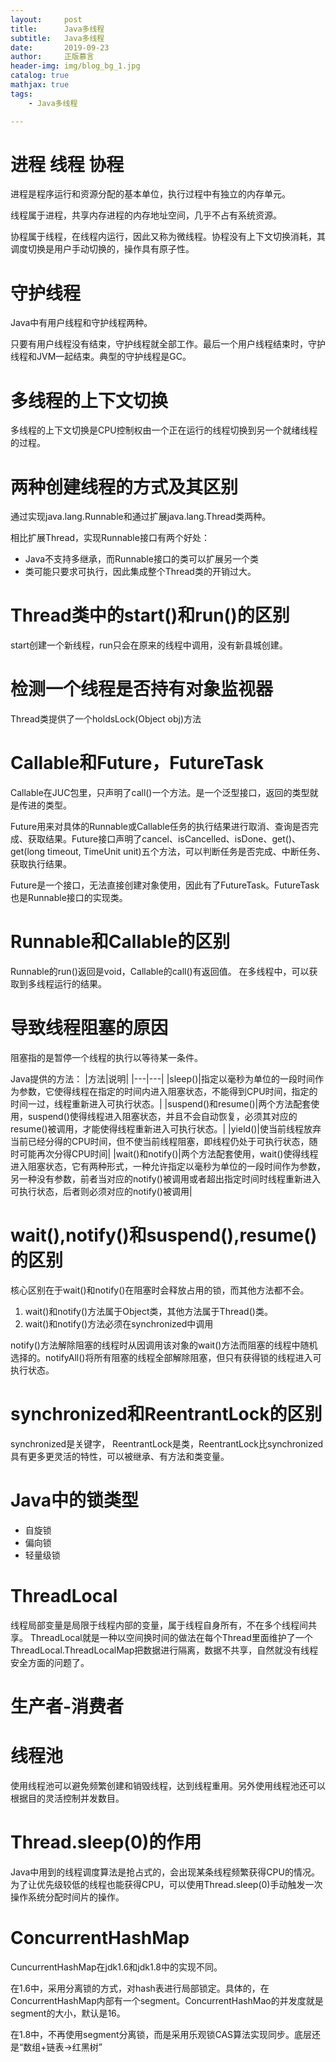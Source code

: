 ```yaml
---
layout:     post
title:      Java多线程
subtitle:   Java多线程
date:       2019-09-23
author:     正版慕言
header-img: img/blog_bg_1.jpg
catalog: true
mathjax: true
tags:
    - Java多线程

---
```


# 进程 线程 协程

进程是程序运行和资源分配的基本单位，执行过程中有独立的内存单元。

线程属于进程，共享内存进程的内存地址空间，几乎不占有系统资源。

协程属于线程，在线程内运行，因此又称为微线程。协程没有上下文切换消耗，其调度切换是用户手动切换的，操作具有原子性。

# 守护线程

Java中有用户线程和守护线程两种。

只要有用户线程没有结束，守护线程就全部工作。最后一个用户线程结束时，守护线程和JVM一起结束。典型的守护线程是GC。

# 多线程的上下文切换

多线程的上下文切换是CPU控制权由一个正在运行的线程切换到另一个就绪线程的过程。

# 两种创建线程的方式及其区别

通过实现java.lang.Runnable和通过扩展java.lang.Thread类两种。

相比扩展Thread，实现Runnable接口有两个好处：
- Java不支持多继承，而Runnable接口的类可以扩展另一个类
- 类可能只要求可执行，因此集成整个Thread类的开销过大。

# Thread类中的start()和run()的区别

start创建一个新线程，run只会在原来的线程中调用，没有新县城创建。

# 检测一个线程是否持有对象监视器

Thread类提供了一个holdsLock(Object obj)方法

# Callable和Future，FutureTask

Callable在JUC包里，只声明了call()一个方法。是一个泛型接口，返回的类型就是传进的类型。

Future用来对具体的Runnable或Callable任务的执行结果进行取消、查询是否完成、获取结果。Future接口声明了cancel、isCancelled、isDone、get()、get(long timeout, TimeUnit unit)五个方法，可以判断任务是否完成、中断任务、获取执行结果。

Future是一个接口，无法直接创建对象使用，因此有了FutureTask。FutureTask也是Runnable接口的实现类。

# Runnable和Callable的区别

Runnable的run()返回是void，Callable的call()有返回值。
在多线程中，可以获取到多线程运行的结果。

# 导致线程阻塞的原因

阻塞指的是暂停一个线程的执行以等待某一条件。

Java提供的方法：
|方法|说明|
|---|---|
|sleep()|指定以毫秒为单位的一段时间作为参数，它使得线程在指定的时间内进入阻塞状态，不能得到CPU时间，指定的时间一过，线程重新进入可执行状态。|
|suspend()和resume()|两个方法配套使用，suspend()使得线程进入阻塞状态，并且不会自动恢复，必须其对应的resume()被调用，才能使得线程重新进入可执行状态。|
|yield()|使当前线程放弃当前已经分得的CPU时间，但不使当前线程阻塞，即线程仍处于可执行状态，随时可能再次分得CPU时间|
|wait()和notify()|两个方法配套使用，wait()使得线程进入阻塞状态，它有两种形式，一种允许指定以毫秒为单位的一段时间作为参数，另一种没有参数，前者当对应的notify()被调用或者超出指定时间时线程重新进入可执行状态，后者则必须对应的notify()被调用|

# wait(),notify()和suspend(),resume()的区别

核心区别在于wait()和notify()在阻塞时会释放占用的锁，而其他方法都不会。

1. wait()和notify()方法属于Object类，其他方法属于Thread()类。
2. wait()和notify()方法必须在synchronized中调用

notify()方法解除阻塞的线程时从因调用该对象的wait()方法而阻塞的线程中随机选择的。notifyAll()将所有阻塞的线程全部解除阻塞，但只有获得锁的线程进入可执行状态。

# synchronized和ReentrantLock的区别

synchronized是关键字， ReentrantLock是类，ReentrantLock比synchronized具有更多更灵活的特性，可以被继承、有方法和类变量。

# Java中的锁类型

- 自旋锁
- 偏向锁
- 轻量级锁

# ThreadLocal

线程局部变量是局限于线程内部的变量，属于线程自身所有，不在多个线程间共享。
ThreadLocal就是一种以空间换时间的做法在每个Thread里面维护了一个ThreadLocal.ThreadLocalMap把数据进行隔离，数据不共享，自然就没有线程安全方面的问题了。

# 生产者-消费者

# 线程池

使用线程池可以避免频繁创建和销毁线程，达到线程重用。另外使用线程池还可以根据目的灵活控制并发数目。

# Thread.sleep(0)的作用

Java中用到的线程调度算法是抢占式的，会出现某条线程频繁获得CPU的情况。为了让优先级较低的线程也能获得CPU，可以使用Thread.sleep(0)手动触发一次操作系统分配时间片的操作。

# ConcurrentHashMap

CuncurrentHashMap在jdk1.6和jdk1.8中的实现不同。

在1.6中，采用分离锁的方式，对hash表进行局部锁定。具体的，在ConcurrentHashMap内部有一个segment。ConcurrentHashMao的并发度就是segment的大小，默认是16。

在1.8中，不再使用segment分离锁，而是采用乐观锁CAS算法实现同步。底层还是“数组+链表->红黑树”

